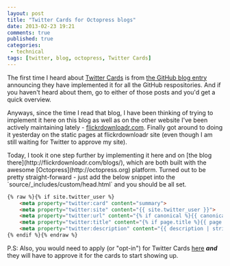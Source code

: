 ```yaml
---
layout: post
title: "Twitter Cards for Octopress blogs"
date: 2013-02-23 19:21
comments: true
published: true
categories:
 - technical
tags: [twitter, blog, octopress, Twitter Cards]
---
```


The first time I heard about [Twitter Cards](https://dev.twitter.com/docs/cards) is from [the GitHub blog entry](https://github.com/blog/1388-github-now-supports-twitter-cards) announcing they have implemented it for all the GitHub respositories. And if you haven't heard about them, go to either of those posts and you'd get a quick overview.

Anyways, since the time I read that blog, I have been thinking of trying to implement it here on this blog as well as on the other website I've been actively maintaining lately - [flickrdownloadr.com](http://flickrdownloadr.com). Finally got around to doing it yesterday on the static pages at flickrdownloadr site (even though I am still waiting for Twitter to approve my site).

<!-- more -->Today, I took it one step further by implementing it here and on [the blog there](http://flickrdownloadr.com/blogs/), which are both built with the awesome [Octopress](http://octopress.org) platform. Turned out to be pretty straight-forward - just add the below snippet into the `source/_includes/custom/head.html` and you should be all set.

``` html
{% raw %}{% if site.twitter_user %}
    <meta property="twitter:card" content="summary">
    <meta property="twitter:site" content="{{ site.twitter_user }}">
    <meta property="twitter:url" content="{% if canonical %}{{ canonical }}{% else %}{{ site.url }}{% endif %}">
    <meta property="twitter:title" content="{% if page.title %}{{ page.title }}{% else %}{{ site.title }}{% endif %}">
    <meta property="twitter:description" content="{{ description | strip_html | condense_spaces | truncate:200 }}">
{% endif %}{% endraw %}
```

P.S: Also, you would need to apply (or "opt-in") for Twitter Cards [here](https://dev.twitter.com/form/participate-twitter-cards) **_and_** they will have to approve it for the cards to start showing up.